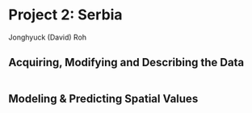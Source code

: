 # Project 2: Serbia

Jonghyuck (David) Roh 

## Acquiring, Modifying and Describing the Data

![]() 


## Modeling & Predicting Spatial Values







